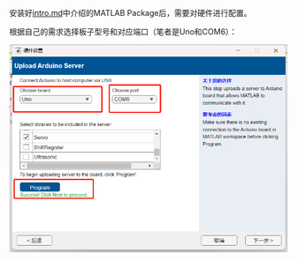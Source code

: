 安装好[intro.md](intro.md)中介绍的MATLAB Package后，需要对硬件进行配置。

根据自己的需求选择板子型号和对应端口（笔者是Uno和COM6）：

![Insert Error](../Images/set.png)
